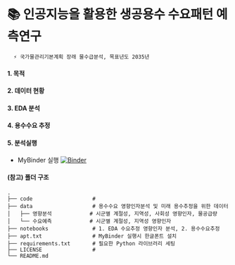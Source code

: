 # 📚 인공지능을 활용한 생공용수 수요패턴 예측연구 
      ⚡ 국가물관리기본계획 장래 물수급분석, 목표년도 2035년 

#### 1. 목적

#### 2. 데이터 현황


#### 3. EDA 분석


#### 4. 용수수요 추정


#### 5. 분석실행 
   - MyBinder 실행 [![Binder](https://mybinder.org/badge_logo.svg)](https://mybinder.org/v2/gh/Kwater-AILab/water_forecast.git/HEAD)


#### (참고) 폴더 구조

    .
    ├── code                   #
    ├── data                   # 용수수요 영향인자분석 및 미래 용수추정을 위한 데이터
    │   ├── 영향분석            # 시군별 계절성, 지역성, 사회성 영향인자, 물공급량 
    │   └── 수요예측            # 시군별 계절성, 지역성 영향인자
    ├── notebooks              # 1. EDA 수요추정 영향인자 분석, 2. 용수수요추정
    ├── apt.txt                # MyBinder 실행시 한글폰트 설치
    ├── requirements.txt       # 필요한 Python 라이브러리 세팅
    ├── LICENSE                #
    └── README.md              








